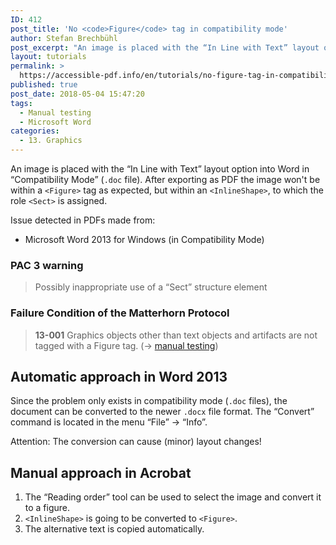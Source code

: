 ```yaml
---
ID: 412
post_title: 'No <code>Figure</code> tag in compatibility mode'
author: Stefan Brechbühl
post_excerpt: "An image is placed with the “In Line with Text” layout option into Word in “Compatibility Mode” (.doc file). After exporting as PDF the image won't be within a <Figure> tag as expected, but within an , to which the role  is assigned."
layout: tutorials
permalink: >
  https://accessible-pdf.info/en/tutorials/no-figure-tag-in-compatibility-mode/
published: true
post_date: 2018-05-04 15:47:20
tags:
  - Manual testing
  - Microsoft Word
categories:
  - 13. Graphics
---
```

An image is placed with the “In Line with Text” layout option into Word in “Compatibility Mode” (`.doc` file). After exporting as PDF the image won't be within a `<Figure>` tag as expected, but within an `<InlineShape>`, to which the role `<Sect>` is assigned.

Issue detected in PDFs made from:

- Microsoft Word 2013 for Windows (in Compatibility Mode)

### PAC 3 warning

> Possibly inappropriate use of a “Sect” structure element

### Failure Condition of the Matterhorn Protocol

> **13-001** Graphics objects other than text objects and artifacts are not tagged with a Figure tag. (→ [manual testing](https://accessible-pdf.info/en/glossary/#manual-testing))

## Automatic approach in Word 2013

Since the problem only exists in compatibility mode (`.doc` files), the document can be converted to the newer `.docx` file format. The “Convert” command is located in the menu “File” → “Info”.

Attention: The conversion can cause (minor) layout changes!

## Manual approach in Acrobat

1. The “Reading order” tool can be used to select the image and convert it to a figure.
2. `<InlineShape>` is going to be converted to `<Figure>`. 
3. The alternative text is copied automatically.